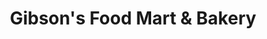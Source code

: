 ---
title: "Gibson's Food Mart & Bakery"
url: /oberlin/gibsons-food-mart-und-bakery/
shop: Lebensmittel
---